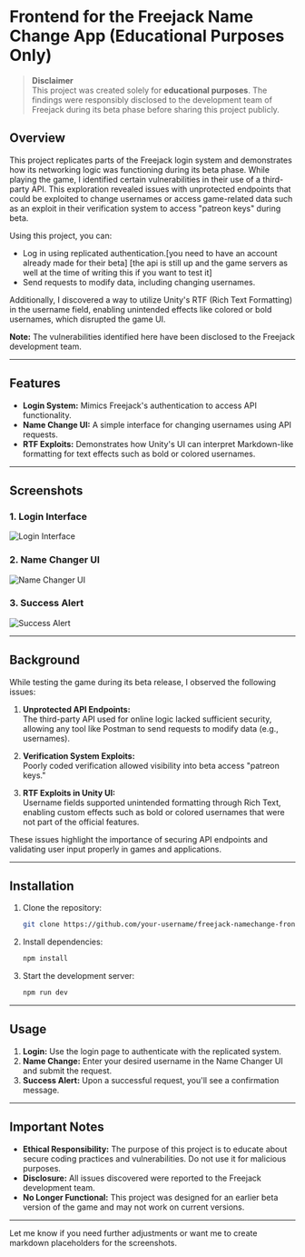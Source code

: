 # Frontend for the Freejack Name Change App (Educational Purposes Only)

> **Disclaimer**  
> This project was created solely for **educational purposes**. The findings were responsibly disclosed to the development team of Freejack during its beta phase before sharing this project publicly.

## Overview

This project replicates parts of the Freejack login system and demonstrates how its networking logic was functioning during its beta phase. While playing the game, I identified certain vulnerabilities in their use of a third-party API. This exploration revealed issues with unprotected endpoints that could be exploited to change usernames or access game-related data such as an exploit in their verification system to access "patreon keys" during beta.

Using this project, you can:
- Log in using replicated authentication.[you need to have an account already made for their beta] [the api is still up and the game servers as well at the time of writing this if you want to test it]
- Send requests to modify data, including changing usernames.

Additionally, I discovered a way to utilize Unity's RTF (Rich Text Formatting) in the username field, enabling unintended effects like colored or bold usernames, which disrupted the game UI.

**Note:** The vulnerabilities identified here have been disclosed to the Freejack development team.

---

## Features

- **Login System:** Mimics Freejack's authentication to access API functionality.
- **Name Change UI:** A simple interface for changing usernames using API requests.
- **RTF Exploits:** Demonstrates how Unity's UI can interpret Markdown-like formatting for text effects such as bold or colored usernames.

---

## Screenshots

### 1. Login Interface  
![Login Interface](https://i.postimg.cc/R09HNCsD/Screenshot-1.png)  

### 2. Name Changer UI  
![Name Changer UI](https://i.postimg.cc/dVGCsZBC/Screenshot-2.png)  

### 3. Success Alert  
![Success Alert](https://i.postimg.cc/rpJtW67F/Screenshot-3.png)  

---

## Background

While testing the game during its beta release, I observed the following issues:  

1. **Unprotected API Endpoints:**  
   The third-party API used for online logic lacked sufficient security, allowing any tool like Postman to send requests to modify data (e.g., usernames).

2. **Verification System Exploits:**  
   Poorly coded verification allowed visibility into beta access "patreon keys."

3. **RTF Exploits in Unity UI:**  
   Username fields supported unintended formatting through Rich Text, enabling custom effects such as bold or colored usernames that were not part of the official features.

These issues highlight the importance of securing API endpoints and validating user input properly in games and applications.

---

## Installation

1. Clone the repository:  
   ```bash
   git clone https://github.com/your-username/freejack-namechange-frontend.git
   ```

2. Install dependencies:  
   ```bash
   npm install
   ```

3. Start the development server:  
   ```bash
   npm run dev
   ```

---

## Usage

1. **Login:** Use the login page to authenticate with the replicated system.  
2. **Name Change:** Enter your desired username in the Name Changer UI and submit the request.  
3. **Success Alert:** Upon a successful request, you'll see a confirmation message.  

---

## Important Notes

- **Ethical Responsibility:** The purpose of this project is to educate about secure coding practices and vulnerabilities. Do not use it for malicious purposes.  
- **Disclosure:** All issues discovered were reported to the Freejack development team.  
- **No Longer Functional:** This project was designed for an earlier beta version of the game and may not work on current versions.  

---


Let me know if you need further adjustments or want me to create markdown placeholders for the screenshots.

